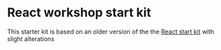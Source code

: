 React workshop start kit
========================

This starter kit is based on an older version of the the
[React start kit](https://github.com/kriasoft/react-starter-kit)
with slight alterations

